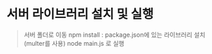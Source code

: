 # 서버 라이브러리 설치 및 실행

> 서버 폴더로 이동
> npm install : package.json에 있는 라이브러리 설치 (multer를 사용)
> node main.js 로 실행
